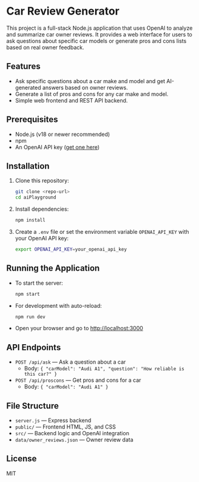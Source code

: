 # Car Review Generator

This project is a full-stack Node.js application that uses OpenAI to analyze and summarize car owner reviews. It provides a web interface for users to ask questions about specific car models or generate pros and cons lists based on real owner feedback.

## Features
- Ask specific questions about a car make and model and get AI-generated answers based on owner reviews.
- Generate a list of pros and cons for any car make and model.
- Simple web frontend and REST API backend.

## Prerequisites
- Node.js (v18 or newer recommended)
- npm
- An OpenAI API key ([get one here](https://platform.openai.com/account/api-keys))

## Installation
1. Clone this repository:
   ```bash
   git clone <repo-url>
   cd aiPlayground
   ```
2. Install dependencies:
   ```bash
   npm install
   ```
3. Create a `.env` file or set the environment variable `OPENAI_API_KEY` with your OpenAI API key:
   ```bash
   export OPENAI_API_KEY=your_openai_api_key
   ```

## Running the Application
- To start the server:
  ```bash
  npm start
  ```
- For development with auto-reload:
  ```bash
  npm run dev
  ```
- Open your browser and go to [http://localhost:3000](http://localhost:3000)

## API Endpoints
- `POST /api/ask` — Ask a question about a car
  - Body: `{ "carModel": "Audi A1", "question": "How reliable is this car?" }`
- `POST /api/proscons` — Get pros and cons for a car
  - Body: `{ "carModel": "Audi A1" }`

## File Structure
- `server.js` — Express backend
- `public/` — Frontend HTML, JS, and CSS
- `src/` — Backend logic and OpenAI integration
- `data/owner_reviews.json` — Owner review data

## License
MIT

